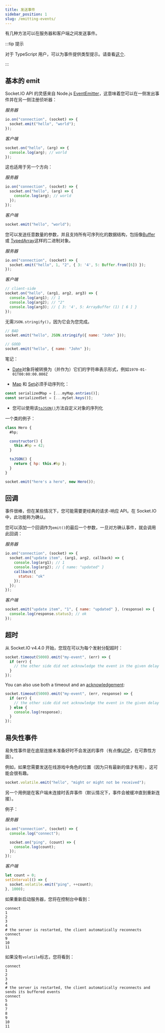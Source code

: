 ```yaml
---
title: 发送事件
sidebar_position: 1
slug: /emitting-events/
---
```


有几种方法可以在服务器和客户端之间发送事件。

:::tip 提示

对于 TypeScript 用户，可以为事件提供类型提示。请查看[这个](../01-Documentation/typescript.md).

:::

## 基本的 emit

Socket.IO API 的灵感来自 Node.js [EventEmitter](https://nodejs.org/docs/latest/api/events.html#events_events)，这意味着您可以在一侧发出事件并在另一侧注册侦听器：

*服务器*

```js
io.on("connection", (socket) => {
  socket.emit("hello", "world");
});
```

*客户端*

```js
socket.on("hello", (arg) => {
  console.log(arg); // world
});
```

这也适用于另一个方向：

*服务器*

```js
io.on("connection", (socket) => {
  socket.on("hello", (arg) => {
    console.log(arg); // world
  });
});
```

*客户端*

```js
socket.emit("hello", "world");
```

您可以发送任意数量的参数，并且支持所有可序列化的数据结构，包括像[Buffer](https://nodejs.org/docs/latest/api/buffer.html#buffer_buffer) 或 [TypedArray](https://developer.mozilla.org/en-US/docs/Web/JavaScript/Reference/Global_Objects/TypedArray)这样的二进制对象。

*服务器*

```js
io.on("connection", (socket) => {
  socket.emit("hello", 1, "2", { 3: '4', 5: Buffer.from([6]) });
});
```

*客户端*

```js
// client-side
socket.on("hello", (arg1, arg2, arg3) => {
  console.log(arg1); // 1
  console.log(arg2); // "2"
  console.log(arg3); // { 3: '4', 5: ArrayBuffer (1) [ 6 ] }
});
```

无需`JSON.stringify()`，因为它会为您完成。

```js
// BAD
socket.emit("hello", JSON.stringify({ name: "John" }));

// GOOD
socket.emit("hello", { name: "John" });
```

笔记：

- [Date](https://developer.mozilla.org/en-US/docs/Web/JavaScript/Reference/Global_Objects/Date)对象将被转换为（并作为）它们的字符串表示形式，例如`1970-01-01T00:00:00.000Z`

- [Map](https://developer.mozilla.org/en-US/docs/Web/JavaScript/Reference/Global_Objects/Map) 和 [Set](https://developer.mozilla.org/en-US/docs/Web/JavaScript/Reference/Global_Objects/Set)必须手动序列化：

```js
const serializedMap = [...myMap.entries()];
const serializedSet = [...mySet.keys()];
```

- 您可以使用该[`toJSON()`](https://developer.mozilla.org/en-US/docs/Web/JavaScript/Reference/Global_Objects/JSON/stringify#tojson_behavior)方法自定义对象的序列化

一个类的例子：

```js
class Hero {
  #hp;

  constructor() {
    this.#hp = 42;
  }

  toJSON() {
    return { hp: this.#hp };
  }
}

socket.emit("here's a hero", new Hero());
```

## 回调

事件很棒，但在某些情况下，您可能需要更经典的请求-响应 API。在 Socket.IO 中，此功能称为确认。

您可以添加一个回调作为`emit()`的最后一个参数，一旦对方确认事件，就会调用此回调：

*服务器*

```js
io.on("connection", (socket) => {
  socket.on("update item", (arg1, arg2, callback) => {
    console.log(arg1); // 1
    console.log(arg2); // { name: "updated" }
    callback({
      status: "ok"
    });
  });
});
```

*客户端*

```js
socket.emit("update item", "1", { name: "updated" }, (response) => {
  console.log(response.status); // ok
});
```

## 超时

从 Socket.IO v4.4.0 开始，您现在可以为每个发射分配超时：

```js
socket.timeout(5000).emit("my-event", (err) => {
  if (err) {
    // the other side did not acknowledge the event in the given delay
  }
});
```

You can also use both a timeout and an [acknowledgement](#acknowledgements):

```js
socket.timeout(5000).emit("my-event", (err, response) => {
  if (err) {
    // the other side did not acknowledge the event in the given delay
  } else {
    console.log(response);
  }
});
```

## 易失性事件

易失性事件是在底层连接未准备好时不会发送的事件（有点像[UDP](https://fr.wikipedia.org/wiki/User_Datagram_Protocol)，在可靠性方面）。

例如，如果您需要发送在线游戏中角色的位置（因为只有最新的值才有用），这可能会很有趣。

```js
socket.volatile.emit("hello", "might or might not be received");
```

另一个用例是在客户端未连接时丢弃事件（默认情况下，事件会被缓冲直到重新连接）。

例子：

*服务器*

```js
io.on("connection", (socket) => {
  console.log("connect");

  socket.on("ping", (count) => {
    console.log(count);
  });
});
```

*客户端*

```js
let count = 0;
setInterval(() => {
  socket.volatile.emit("ping", ++count);
}, 1000);
```

如果重新启动服务器，您将在控制台中看到：

```
connect
1
2
3
4
# the server is restarted, the client automatically reconnects
connect
9
10
11
```

如果没有`volatile`标志，您将看到：

```
connect
1
2
3
4
# the server is restarted, the client automatically reconnects and sends its buffered events
connect
5
6
7
8
9
10
11
```
